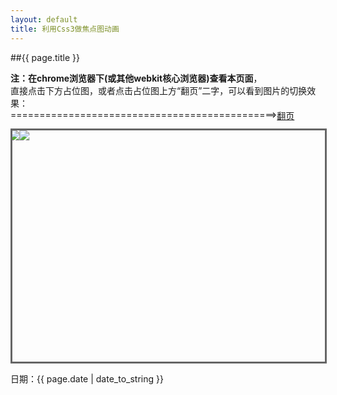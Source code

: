 ```yaml
---
layout: default
title: 利用Css3做焦点图动画
---
```


##{{ page.title }}

**注：在chrome浏览器下(或其他webkit核心浏览器)查看本页面**，  
直接点击下方占位图，或者点击占位图上方“翻页”二字，可以看到图片的切换效果：  
==============================================&gt;<a href="javascript:;" title="" id="bt">翻页</a>  

<style>
@-webkit-keyframes slide-in-right {
    from { -webkit-transform: translateX(100%); }
    to { -webkit-transform: translateX(0); }
}
@-webkit-keyframes slide-out-left {
    from { -webkit-transform: translateX(0); }
    to { -webkit-transform: translateX(-100%); }
}
.out, .in {
    -webkit-animation-timing-function: ease-out;
    -webkit-animation-duration: 350ms;
}
.out {
    -webkit-transform: translateX(-100%);
    -webkit-animation-name: slide-out-left;
}
.in {
    -webkit-transform: translateX(0);
    -webkit-animation-name: slide-in-right;
}
.box{width:500px;height:370px;position:relative;overflow:hidden;border:3px solid #666;}
a{position:absolute;}
</style>

<div id="box" class="box">
    <a href="/" class="in"><img src="http://dummyimage.com/500x370/ccc/f00" /></a>
    <a href="/" class="out"><img src="http://dummyimage.com/500x370/999/0f0" /></a>
    <a href="/" class="out"><img src="http://dummyimage.com/500x370/ccc/00f" /></a>
    <a href="/" class="out"><img src="http://dummyimage.com/500x370/999/ff0" /></a>
</div>

<script type="text/javascript">
var a=box.getElementsByTagName('a');
var num=-1;
function nextCard(m){
    for(var i=0;i<4;i++){
        a[i].className='out';
    }
    a[m].className='in';
}
bt.onclick=box.onclick=function(){
    num++;
    if(num>=4){
        num=0;
    }
    nextCard(num);
    return false;
}
box.click();
</script>


日期：{{ page.date | date_to_string }}  
